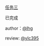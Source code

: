 [任务三](http://ife.baidu.com/task/detail?taskId=3)

已完成

author：[@lhg](https://github.com/kkmikako)

review: [@ylc395](https://github.com/ylc395)
